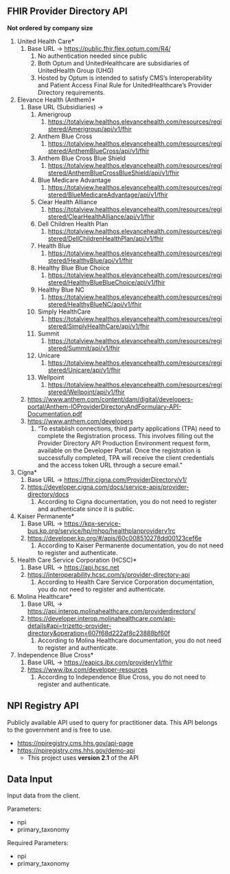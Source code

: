 ## FHIR Provider Directory API

**Not ordered by company size**

1. United Health Care*
    1. Base URL → https://public.fhir.flex.optum.com/R4/
        1. No authentication needed since public
        2. Both Optum and UnitedHealthcare are subsidiaries of UnitedHealth Group (UHG)
        3. Hosted by Optum is intended to satisfy CMS’s Interoperability and Patient Access Final Rule for UnitedHealthcare’s Provider Directory requirements.
2. Elevance Health (Anthem)*
    1. Base URL (Subsidiaries) →
        1. Amerigroup
            1. https://totalview.healthos.elevancehealth.com/resources/registered/Amerigroup/api/v1/fhir
        2. Anthem Blue Cross
            1. https://totalview.healthos.elevancehealth.com/resources/registered/AnthemBlueCross/api/v1/fhir
        3. Anthem Blue Cross Blue Shield
            1. https://totalview.healthos.elevancehealth.com/resources/registered/AnthemBlueCrossBlueShield/api/v1/fhir
        4. Blue Medicare Advantage
            1. https://totalview.healthos.elevancehealth.com/resources/registered/BlueMedicareAdvantage/api/v1/fhir
        5. Clear Health Alliance
            1. https://totalview.healthos.elevancehealth.com/resources/registered/ClearHealthAlliance/api/v1/fhir
        6. Dell Children Health Plan
            1. https://totalview.healthos.elevancehealth.com/resources/registered/DellChildrenHealthPlan/api/v1/fhir
        7. Health Blue
            1. https://totalview.healthos.elevancehealth.com/resources/registered/HealthyBlue/api/v1/fhir
        8. Healthy Blue Blue Choice
            1. https://totalview.healthos.elevancehealth.com/resources/registered/HealthyBlueBlueChoice/api/v1/fhir
        9. Healthy Blue NC
            1. https://totalview.healthos.elevancehealth.com/resources/registered/HealthyBlueNC/api/v1/fhir
        10. Simply HealthCare
            1. https://totalview.healthos.elevancehealth.com/resources/registered/SimplyHealthCare/api/v1/fhir
        11. Summit
            1. https://totalview.healthos.elevancehealth.com/resources/registered/Summit/api/v1/fhir
        12. Unicare
            1. https://totalview.healthos.elevancehealth.com/resources/registered/Unicare/api/v1/fhir
        13. Wellpoint
            1. https://totalview.healthos.elevancehealth.com/resources/registered/Wellpoint/api/v1/fhir
    2. https://www.anthem.com/content/dam/digital/developers-portal/Anthem-IOProviderDirectoryAndFormulary-API-Documentation.pdf
    3. https://www.anthem.com/developers
        1. “To establish connections, third party applications (TPA) need to complete the Registration process. This involves filling out the Provider Directory API Production Environment request form, available on the Developer Portal. Once the registration is successfully completed, TPA will receive the client credentials and the access token URL through a secure email.”
3. Cigna*
    1. Base URL → https://fhir.cigna.com/ProviderDirectory/v1/
    2. https://developer.cigna.com/docs/service-apis/provider-directory/docs
        1. According to Cigna documentation, you do not need to register and authenticate since it is public.
4. Kaiser Permanente*
    1. Base URL → https://kpx-service-bus.kp.org/service/hp/mhpo/healthplanproviderv1rc
    2. https://developer.kp.org/#/apis/60c008510278dd00123cef6e
        1. According to Kaiser Permanente documentation, you do not need to register and authenticate.
5. Health Care Service Corporation (HCSC)*
    1. Base URL → https://api.hcsc.net
    2. https://interoperability.hcsc.com/s/provider-directory-api
        1. According to Health Care Service Corporation documentation, you do not need to register and authenticate.
6. Molina Healthcare*
    1. Base URL → https://api.interop.molinahealthcare.com/providerdirectory/
    2. https://developer.interop.molinahealthcare.com/api-details#api=trizetto-provider-directory&operation=607f68d222af8c23888bf60f
        1. According to Molina Healthcare documentation, you do not need to register and authenticate.
7. Independence Blue Cross*
   1. Base URL -> https://eapics.ibx.com/provider/v1/fhir
   2. https://www.ibx.com/developer-resources
       1. According to Independence Blue Cross, you do not need to register and authenticate.

## NPI Registry API

Publicly available API used to query for practitioner data. This API belongs to the government and is free to use.

- https://npiregistry.cms.hhs.gov/api-page
- https://npiregistry.cms.hhs.gov/demo-api
    - This project uses **version 2.1** of the API

## Data Input

Input data from the client.

Parameters:
- npi
- primary_taxonomy

Required Parameters:
- npi
- primary_taxonomy